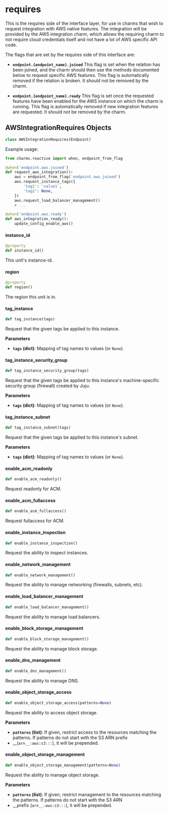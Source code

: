 <a id="requires"></a>

# requires

This is the requires side of the interface layer, for use in charms that
wish to request integration with AWS native features.  The integration will
be provided by the AWS integration charm, which allows the requiring charm
to not require cloud credentials itself and not have a lot of AWS specific
API code.

The flags that are set by the requires side of this interface are:

* **`endpoint.{endpoint_name}.joined`** This flag is set when the relation
  has been joined, and the charm should then use the methods documented below
  to request specific AWS features.  This flag is automatically removed if
  the relation is broken.  It should not be removed by the charm.

* **`endpoint.{endpoint_name}.ready`** This flag is set once the requested
  features have been enabled for the AWS instance on which the charm is
  running.  This flag is automatically removed if new integration features
  are requested.  It should not be removed by the charm.

<a id="requires.AWSIntegrationRequires"></a>

## AWSIntegrationRequires Objects

```python
class AWSIntegrationRequires(Endpoint)
```

Example usage:

```python
from charms.reactive import when, endpoint_from_flag

@when('endpoint.aws.joined')
def request_aws_integration():
    aws = endpoint_from_flag('endpoint.aws.joined')
    aws.request_instance_tags({
        'tag1': 'value1',
        'tag2': None,
    })
    aws.request_load_balancer_management()
    # ...

@when('endpoint.aws.ready')
def aws_integration_ready():
    update_config_enable_aws()
```

<a id="requires.AWSIntegrationRequires.instance_id"></a>

#### instance\_id

```python
@property
def instance_id()
```

This unit's instance-id.

<a id="requires.AWSIntegrationRequires.region"></a>

#### region

```python
@property
def region()
```

The region this unit is in.

<a id="requires.AWSIntegrationRequires.tag_instance"></a>

#### tag\_instance

```python
def tag_instance(tags)
```

Request that the given tags be applied to this instance.

__Parameters__

- __`tags` (dict)__: Mapping of tag names to values (or `None`).

<a id="requires.AWSIntegrationRequires.tag_instance_security_group"></a>

#### tag\_instance\_security\_group

```python
def tag_instance_security_group(tags)
```

Request that the given tags be applied to this instance's
machine-specific security group (firewall) created by Juju.

__Parameters__

- __`tags` (dict)__: Mapping of tag names to values (or `None`).

<a id="requires.AWSIntegrationRequires.tag_instance_subnet"></a>

#### tag\_instance\_subnet

```python
def tag_instance_subnet(tags)
```

Request that the given tags be applied to this instance's subnet.

__Parameters__

- __`tags` (dict)__: Mapping of tag names to values (or `None`).

<a id="requires.AWSIntegrationRequires.enable_acm_readonly"></a>

#### enable\_acm\_readonly

```python
def enable_acm_readonly()
```

Request readonly for ACM.

<a id="requires.AWSIntegrationRequires.enable_acm_fullaccess"></a>

#### enable\_acm\_fullaccess

```python
def enable_acm_fullaccess()
```

Request fullaccess for ACM.

<a id="requires.AWSIntegrationRequires.enable_instance_inspection"></a>

#### enable\_instance\_inspection

```python
def enable_instance_inspection()
```

Request the ability to inspect instances.

<a id="requires.AWSIntegrationRequires.enable_network_management"></a>

#### enable\_network\_management

```python
def enable_network_management()
```

Request the ability to manage networking (firewalls, subnets, etc).

<a id="requires.AWSIntegrationRequires.enable_load_balancer_management"></a>

#### enable\_load\_balancer\_management

```python
def enable_load_balancer_management()
```

Request the ability to manage load balancers.

<a id="requires.AWSIntegrationRequires.enable_block_storage_management"></a>

#### enable\_block\_storage\_management

```python
def enable_block_storage_management()
```

Request the ability to manage block storage.

<a id="requires.AWSIntegrationRequires.enable_dns_management"></a>

#### enable\_dns\_management

```python
def enable_dns_management()
```

Request the ability to manage DNS.

<a id="requires.AWSIntegrationRequires.enable_object_storage_access"></a>

#### enable\_object\_storage\_access

```python
def enable_object_storage_access(patterns=None)
```

Request the ability to access object storage.

__Parameters__

- __`patterns` (list)__: If given, restrict access to the resources matching
    the patterns. If patterns do not start with the S3 ARN prefix
- __(`arn__:aws:s3:::`), it will be prepended.

<a id="requires.AWSIntegrationRequires.enable_object_storage_management"></a>

#### enable\_object\_storage\_management

```python
def enable_object_storage_management(patterns=None)
```

Request the ability to manage object storage.

__Parameters__

- __`patterns` (list)__: If given, restrict management to the resources
    matching the patterns. If patterns do not start with the S3 ARN
- __prefix (`arn__:aws:s3:::`), it will be prepended.

